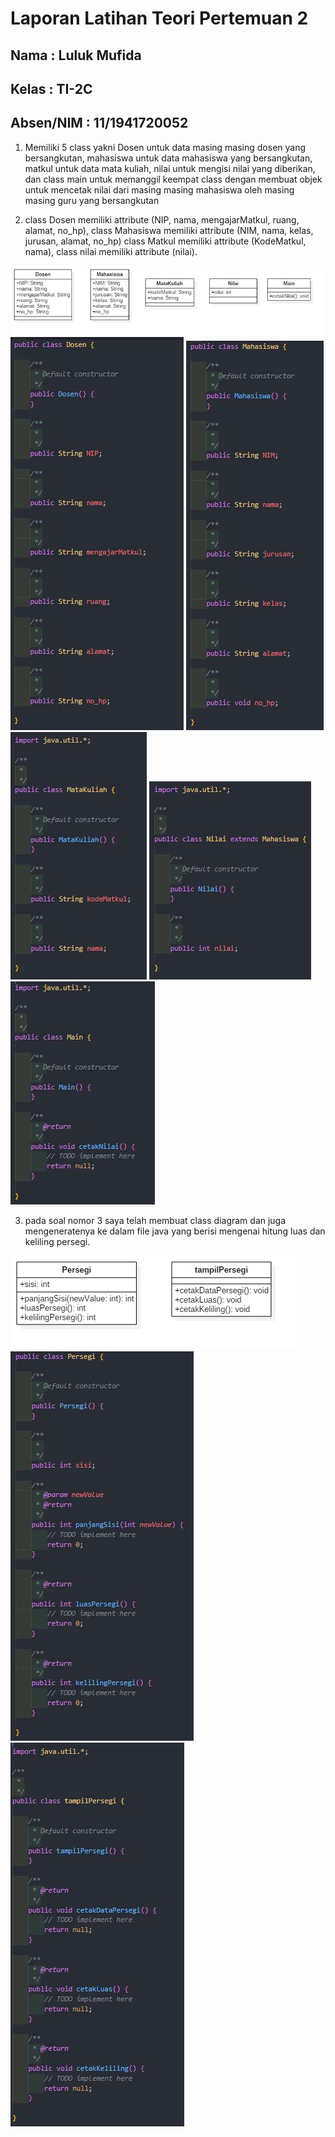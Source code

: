# Laporan Latihan Teori Pertemuan 2

## Nama : Luluk Mufida

## Kelas : TI-2C

## Absen/NIM : 11/1941720052

1. Memiliki 5 class yakni Dosen untuk data masing masing dosen yang bersangkutan, mahasiswa untuk data mahasiswa yang bersangkutan, matkul untuk data mata kuliah, nilai untuk mengisi nilai yang diberikan, dan class main untuk memanggil keempat class dengan membuat objek untuk mencetak nilai dari masing masing mahasiswa oleh masing masing guru yang bersangkutan

2. class Dosen memiliki attribute (NIP, nama, mengajarMatkul, ruang, alamat, no_hp), class Mahasiswa memiliki attribute (NIM, nama, kelas, jurusan, alamat, no_hp) class Matkul memiliki attribute (KodeMatkul, nama), class nilai memiliki attribute (nilai).

<img src="../model/img/penilaian.jpg">

<img src="../model/img/dosen.jpg">

<img src="../model/img/mahasiswa.jpg">

<img src="../model/img/matkul.jpg">

<img src="../model/img/nilai.jpg">

<img src="../model/img/main.jpg">



3. pada soal nomor 3 saya telah membuat class diagram dan juga mengeneratenya ke dalam file java yang berisi mengenai hitung luas dan keliling persegi.

<img src="../model/img/persegidiagram.jpg">

<img src="../model/img/persegi.jpg">

<img src="../model/img/tampilPersegi.jpg">



